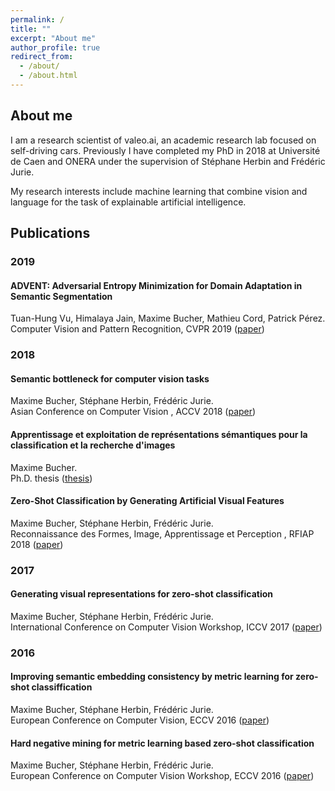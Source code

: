 ```yaml
---
permalink: /
title: ""
excerpt: "About me"
author_profile: true
redirect_from: 
  - /about/
  - /about.html
---
```


About me
------
I am a research scientist of valeo.ai, an academic research lab focused on self-driving cars. 
Previously I have completed my PhD in 2018 at Université de Caen and ONERA under the supervision of Stéphane Herbin and Frédéric Jurie. 

My research interests include machine learning that combine vision and language for the task of explainable artificial intelligence. 

Publications
----

### 2019

#### ADVENT: Adversarial Entropy Minimization for Domain Adaptation in Semantic Segmentation
Tuan-Hung Vu, Himalaya Jain, Maxime Bucher, Mathieu Cord, Patrick Pérez.    
Computer Vision and Pattern Recognition, CVPR 2019 ([paper](https://arxiv.org/pdf/1811.12833.pdf))

### 2018

#### Semantic bottleneck for computer vision tasks
Maxime Bucher, Stéphane Herbin, Frédéric Jurie.    
Asian Conference on Computer Vision , ACCV 2018 ([paper](https://arxiv.org/pdf/1811.02234.pdf))

#### Apprentissage et exploitation de représentations sémantiques pour la classification et la recherche d'images
Maxime Bucher.    
Ph.D. thesis ([thesis](https://hal.archives-ouvertes.fr/tel-01964847/document))

#### Zero-Shot Classification by Generating Artificial Visual Features
Maxime Bucher, Stéphane Herbin, Frédéric Jurie.    
Reconnaissance des Formes, Image, Apprentissage et Perception , RFIAP 2018 ([paper](https://hal.archives-ouvertes.fr/hal-01796440/file/1-paper.pdf))

### 2017
#### Generating visual representations for zero-shot classification
Maxime Bucher, Stéphane Herbin, Frédéric Jurie.    
International Conference on Computer Vision Workshop, ICCV 2017 ([paper](http://openaccess.thecvf.com/content_ICCV_2017_workshops/papers/w38/Bucher_Generating_Visual_Representations_ICCV_2017_paper.pdf))

### 2016
#### Improving semantic embedding consistency by metric learning for zero-shot classiffication
Maxime Bucher, Stéphane Herbin, Frédéric Jurie.    
European Conference on Computer Vision, ECCV 2016 ([paper](https://arxiv.org/pdf/1607.08085.pdf))

#### Hard negative mining for metric learning based zero-shot classification
Maxime Bucher, Stéphane Herbin, Frédéric Jurie.    
European Conference on Computer Vision Workshop, ECCV 2016 ([paper](https://arxiv.org/pdf/1608.07441.pdf))

